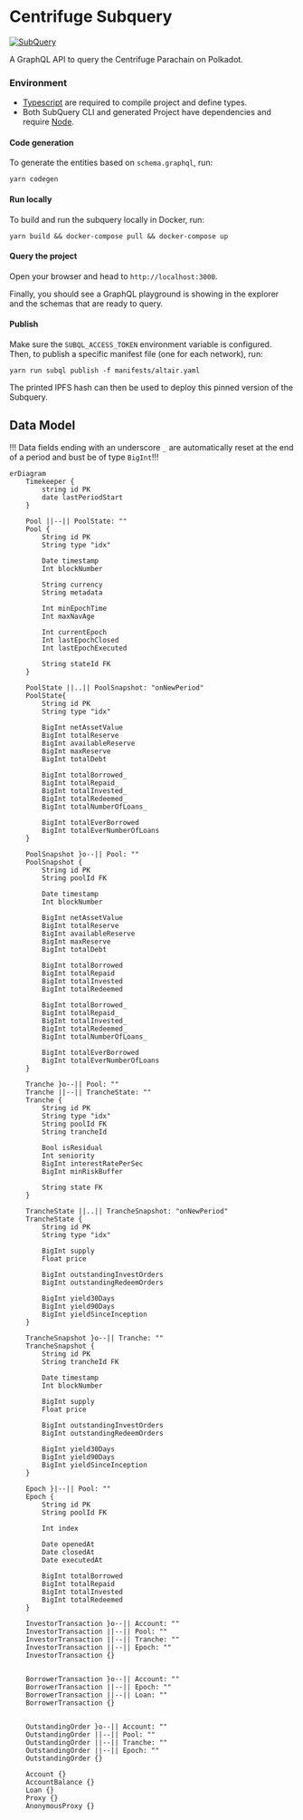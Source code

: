 # Centrifuge Subquery

[![SubQuery](https://img.shields.io/static/v1?label=built+with&message=SubQuery&color=FF4581)](https://subquery.network/)

<!-- [![Docker](https://img.shields.io/static/v1?label=shipped+with&message=Docker&color=287cf9)](https://www.docker.com/) -->

A GraphQL API to query the Centrifuge Parachain on Polkadot.

### Environment

- [Typescript](https://www.typescriptlang.org/) are required to compile project and define types.
- Both SubQuery CLI and generated Project have dependencies and require [Node](https://nodejs.org/en/).

#### Code generation

To generate the entities based on `schema.graphql`, run:

```
yarn codegen
```

#### Run locally

To build and run the subquery locally in Docker, run:

```
yarn build && docker-compose pull && docker-compose up
```

#### Query the project

Open your browser and head to `http://localhost:3000`.

Finally, you should see a GraphQL playground is showing in the explorer and the schemas that are ready to query.

#### Publish
Make sure the `SUBQL_ACCESS_TOKEN` environment variable is configured. Then, to publish a specific manifest file (one for each network), run:

```
yarn run subql publish -f manifests/altair.yaml
```

The printed IPFS hash can then be used to deploy this pinned version of the Subquery.

## Data Model

!!! Data fields ending with an underscore `_` are automatically reset at the end of a period and bust be of type `BigInt`!!!

```mermaid
erDiagram
    Timekeeper {
        string id PK
        date lastPeriodStart
    }

    Pool ||--|| PoolState: ""
    Pool {
        String id PK
        String type "idx"

        Date timestamp
        Int blockNumber

        String currency
        String metadata

        Int minEpochTime
        Int maxNavAge

        Int currentEpoch
        Int lastEpochClosed
        Int lastEpochExecuted

        String stateId FK
    }

    PoolState ||..|| PoolSnapshot: "onNewPeriod"
    PoolState{
        String id PK
        String type "idx"

        BigInt netAssetValue
        BigInt totalReserve
        BigInt availableReserve
        BigInt maxReserve
        BigInt totalDebt

        BigInt totalBorrowed_
        BigInt totalRepaid_
        BigInt totalInvested_
        BigInt totalRedeemed_
        BigInt totalNumberOfLoans_

        BigInt totalEverBorrowed
        BigInt totalEverNumberOfLoans
    }

    PoolSnapshot }o--|| Pool: ""
    PoolSnapshot {
        String id PK
        String poolId FK

        Date timestamp
        Int blockNumber

        BigInt netAssetValue
        BigInt totalReserve
        BigInt availableReserve
        BigInt maxReserve
        BigInt totalDebt

        BigInt totalBorrowed
        BigInt totalRepaid
        BigInt totalInvested
        BigInt totalRedeemed

        BigInt totalBorrowed_
        BigInt totalRepaid_
        BigInt totalInvested_
        BigInt totalRedeemed_
        BigInt totalNumberOfLoans_

        BigInt totalEverBorrowed
        BigInt totalEverNumberOfLoans
    }

    Tranche }o--|| Pool: ""
    Tranche ||--|| TrancheState: ""
    Tranche {
        String id PK
        String type "idx"
        String poolId FK
        String trancheId

        Bool isResidual
        Int seniority
        BigInt interestRatePerSec
        BigInt minRiskBuffer

        String state FK
    }

    TrancheState ||..|| TrancheSnapshot: "onNewPeriod"
    TrancheState {
        String id PK
        String type "idx"

        BigInt supply
        Float price

        BigInt outstandingInvestOrders
        BigInt outstandingRedeemOrders

        BigInt yield30Days
        BigInt yield90Days
        BigInt yieldSinceInception
    }

    TrancheSnapshot }o--|| Tranche: ""
    TrancheSnapshot {
        String id PK
        String trancheId FK

        Date timestamp
        Int blockNumber

        BigInt supply
        Float price

        BigInt outstandingInvestOrders
        BigInt outstandingRedeemOrders

        BigInt yield30Days
        BigInt yield90Days
        BigInt yieldSinceInception
    }

    Epoch }|--|| Pool: ""
    Epoch {
        String id PK
        String poolId FK

        Int index

        Date openedAt
        Date closedAt
        Date executedAt

        BigInt totalBorrowed
        BigInt totalRepaid
        BigInt totalInvested
        BigInt totalRedeemed
    }

    InvestorTransaction }o--|| Account: ""
    InvestorTransaction ||--|| Pool: ""
    InvestorTransaction ||--|| Tranche: ""
    InvestorTransaction ||--|| Epoch: ""
    InvestorTransaction {}


    BorrowerTransaction }o--|| Account: ""
    BorrowerTransaction ||--|| Epoch: ""
    BorrowerTransaction ||--|| Loan: ""
    BorrowerTransaction {}


    OutstandingOrder }o--|| Account: ""
    OutstandingOrder ||--|| Pool: ""
    OutstandingOrder ||--|| Tranche: ""
    OutstandingOrder ||--|| Epoch: ""
    OutstandingOrder {}

    Account {}
    AccountBalance {}
    Loan {}
    Proxy {}
    AnonymousProxy {}
```

